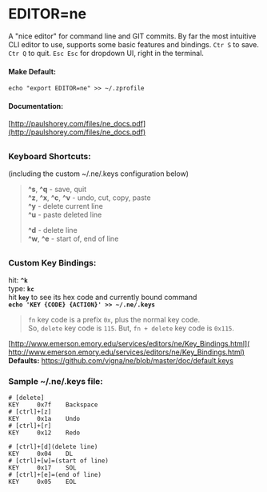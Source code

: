 # EDITOR=ne  
A "nice editor" for command line and GIT commits. By far the most intuitive CLI editor to use, supports some basic features and bindings. `Ctr S` to save. `Ctr Q` to quit. `Esc Esc` for dropdown UI, right in the terminal.  
  
#### Make Default:  
```  
echo "export EDITOR=ne" >> ~/.zprofile  
```  
  
#### Documentation:  
[http://paulshorey.com/files/ne_docs.pdf](http://paulshorey.com/files/ne_docs.pdf)  
  
##  
### Keyboard Shortcuts:  
(including the custom ~/.ne/.keys configuration below)  
  
> **^s**, **^q** - save, quit  
> **^z**, **^x**, **^c**, **^v**  - undo, cut, copy, paste  
> **^y**  - delete current line  
> **^u**  - paste deleted line  
>  
> **^d** - delete line  
> **^w**, **^e** - start of, end of line  
  
##  
### Custom Key Bindings:  
hit: **`^k`**  
type: **`kc`**  
hit **`key`** to see its hex code and currently bound command  
**`echo 'KEY {CODE} {ACTION}' >> ~/.ne/.keys`**  
  
> `fn` key code is a prefix `0x`, plus the normal key code.  
> So, `delete` key code is `115`. But, `fn + delete` key code is `0x115`.  
  
[​http://www.emerson.emory.edu/services/editors/ne/Key_Bindings.html](​http://www.emerson.emory.edu/services/editors/ne/Key_Bindings.html)  
**Defaults:** https://github.com/vigna/ne/blob/master/doc/default.keys​  
  
### Sample ~/.ne/.keys file:  
  
    # [delete]  
    KEY     0x7f    Backspace  
    # [ctrl]+[z]  
    KEY     0x1a    Undo  
    # [ctrl]+[r]  
    KEY     0x12    Redo  
  
    # [ctrl]+[d](delete line)  
    KEY     0x04    DL  
    # [ctrl]+[w]=(start of line)  
    KEY     0x17    SOL  
    # [ctrl]+[e]=(end of line)  
    KEY     0x05    EOL  

